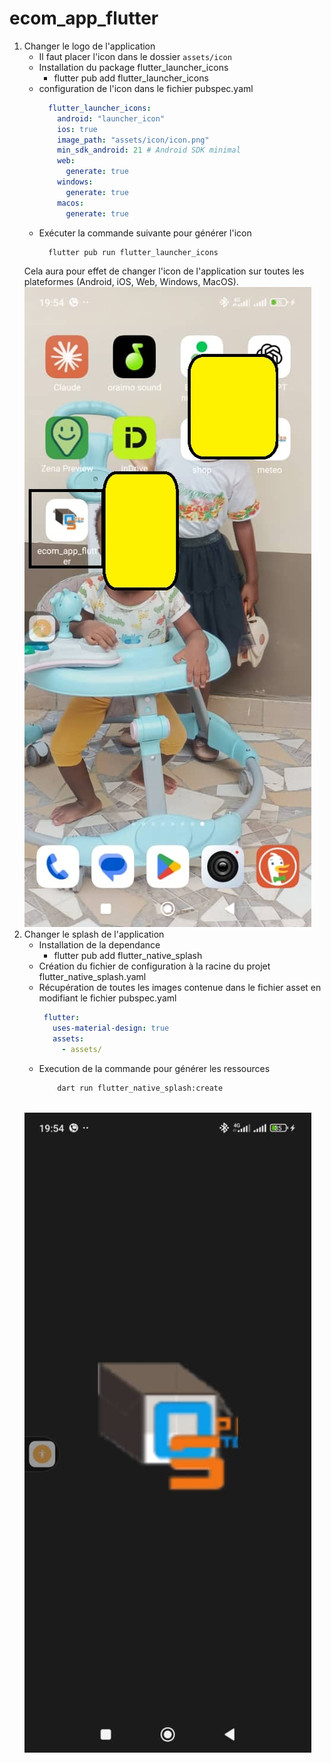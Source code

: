 # ecom_app_flutter

1. Changer le logo de l'application
    - Il faut placer l'icon dans le dossier `assets/icon`
    - Installation du package flutter_launcher_icons
      - flutter pub add flutter_launcher_icons
    - configuration de l'icon dans le fichier pubspec.yaml
        ```yaml
          flutter_launcher_icons:
            android: "launcher_icon"
            ios: true
            image_path: "assets/icon/icon.png"
            min_sdk_android: 21 # Android SDK minimal
            web:
              generate: true
            windows:
              generate: true
            macos:
              generate: true
        ```
    - Exécuter la commande suivante pour générer l'icon
      ```bash
        flutter pub run flutter_launcher_icons
      ```
   Cela aura pour effet de changer l'icon de l'application sur toutes les plateformes (Android, iOS, Web, Windows, MacOS). <br/>
    <img src="readme/1.jpg" alt="icon" /> <br>
2. Changer le splash de l'application
   - Installation de la dependance
     - flutter pub add flutter_native_splash
   - Création du fichier de configuration à la racine du projet flutter_native_splash.yaml
   - Récupération de toutes les images contenue dans le fichier asset en modifiant le fichier pubspec.yaml
     ```yaml
      flutter:
        uses-material-design: true
        assets:
          - assets/
      ```
   - Execution de la commande pour générer les ressources
      ```bash
          dart run flutter_native_splash:create
      ```
   <br/><img src="readme/2.jpg" alt="icon splash" /> <br>